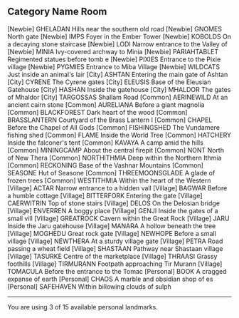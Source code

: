 Category        Name                           Room                            
-------------------------------------------------------------------------------
[Newbie]        GHELADAN                       Hills near the southern old road
[Newbie]        GNOMES                         North gate
[Newbie]        IMPS                           Foyer in the Ember Tower
[Newbie]        KOBOLDS                        On a decaying stone staircase
[Newbie]        LODI                           Narrow entrance to the Valley of
[Newbie]        MINIA                          Ivy-covered archway to Minia
[Newbie]        PARIAHTABLET                   Regimented statues before tomb e
[Newbie]        PIXIES                         Entrance to the Pixie village
[Newbie]        PYGMIES                        Entrance to Miba Village
[Newbie]        WILDCATS                       Just inside an animal's lair
[City]          ASHTAN                         Entering the main gate of Ashtan
[City]          CYRENE                         The Cyrene gates
[City]          ELEUSIS                        Base of the Eleusian Gatehouse
[City]          HASHAN                         Inside the gatehouse
[City]          MHALDOR                        The gates of Mhaldor
[City]          TARGOSSAS                      Shallam Road
[Common]        AERINEWILD                     At an ancient cairn stone
[Common]        AURELIANA                      Before a giant magnolia
[Common]        BLACKFOREST                    Dark heart of the wood
[Common]        BRASSLANTERN                   Courtyard of the Brass Lantern I
[Common]        CHAPEL                         Before the Chapel of All Gods
[Common]        FISHINGSHED                    The Vundamere fishing shed
[Common]        FLAME                          Inside the World Tree
[Common]        HATCHERY                       Inside the falconer's tent
[Common]        KAVAYA                         A camp amid the hills
[Common]        MININGCAMP                     About the central firepit
[Common]        NONT                           North of New Thera
[Common]        NORTHITHMIA                    Deep within the Northern Ithmia
[Common]        RECKONING                      Base of the Vashnar Mountains
[Common]        SEASONE                        Hut of Seasone
[Common]        THREEMOONSGLADE                A glade of frozen trees
[Common]        WESTITHMIA                     Within the heart of the Western
[Village]       ACTAR                          Narrow entrance to a hidden vall
[Village]       BAGWAR                         Before a humble cottage
[Village]       BITTERFORK                     Entering the gate
[Village]       CAERWITRIN                     Top of stone stairs
[Village]       DELOS                          On the Delosian bridge
[Village]       ENVERREN                       A boggy place
[Village]       GENJI                          Inside the gates of a small vill
[Village]       GREATROCK                      Cavern within the Great Rock
[Village]       JARU                           Inside the Jaru gatehouse
[Village]       MANARA                         A hollow beneath the tree
[Village]       MOGHEDU                        Great rock gate
[Village]       NEWHOPE                        Before a small village
[Village]       NEWTHERA                       At a sturdy village gate
[Village]       PETRA                          Road passing a wheat field
[Village]       SHASTAAN                       Pathway near Shastaan village
[Village]       TASURKE                        Centre of the marketplace
[Village]       THRAASI                        Grassy foothills
[Village]       TIRMURANN                      Footpath approaching Tir Murann
[Village]       TOMACULA                       Before the entrance to the Tomac
[Personal]      BOOK                           A cragged expanse of earth
[Personal]      CHAOS                          A marble and obsidian shop of es
[Personal]      SAFEHAVEN                      Within billowing clouds of sulph

-------------------------------------------------------------------------------
You are using 3 of 15 available personal landmarks.

